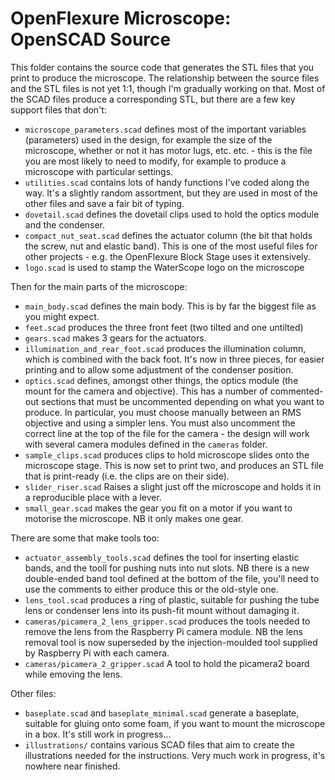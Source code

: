 ﻿OpenFlexure Microscope: OpenSCAD Source
=======================================

This folder contains the source code that generates the STL files that you print to produce the microscope.  The relationship between the source files and the STL files is not yet 1:1, though I'm gradually working on that.  Most of the SCAD files produce a corresponding STL, but there are a few key support files that don't:

* ``microscope_parameters.scad`` defines most of the important variables (parameters) used in the design, for example the size of the microscope, whether or not it has motor lugs, etc. etc. - this is the file you are most likely to need to modify, for example to produce a microscope with particular settings.
* ``utilities.scad`` contains lots of handy functions I've coded along the way.  It's a slightly random assortment, but they are used in most of the other files and save a fair bit of typing.
* ``dovetail.scad`` defines the dovetail clips used to hold the optics module and the condenser.
* ``compact_nut_seat.scad`` defines the actuator column (the bit that holds the screw, nut and elastic band).  This is one of the most useful files for other projects - e.g. the OpenFlexure Block Stage uses it extensively.
* ``logo.scad`` is used to stamp the WaterScope logo on the microscope

Then for the main parts of the microscope:
* ``main_body.scad`` defines the main body.  This is by far the biggest file as you might expect.
* ``feet.scad`` produces the three front feet (two tilted and one untilted)
* ``gears.scad`` makes 3 gears for the actuators.
* ``illumination_and_rear_foot.scad`` produces the illumination column, which is combined with the back foot.  It's now in three pieces, for easier printing and to allow some adjustment of the condenser position.
* ``optics.scad`` defines, amongst other things, the optics module (the mount for the camera and objective).  This has a number of commented-out sections that must be uncommented depending on what you want to produce.  In particular, you must choose manually between an RMS objective and using a simpler lens.  You must also uncomment the correct line at the top of the file for the camera - the design will work with several camera modules defined in the ``cameras`` folder.
* ``sample_clips.scad`` produces clips to hold microscope slides onto the microscope stage.  This is now set to print two, and produces an STL file that is print-ready (i.e. the clips are on their side).
* ``slider_riser.scad`` Raises a slight just off the microscope and holds it in a reproducible place with a lever.
* ``small_gear.scad`` makes the gear you fit on a motor if you want to motorise the microscope.  NB it only makes one gear.

There are some that make tools too:
* ``actuator_assembly_tools.scad`` defines the tool for inserting elastic bands, and the tooll for pushing nuts into nut slots.  NB there is a new double-ended band tool defined at the bottom of the file, you'll need to use the comments to either produce this or the old-style one.
* ``lens_tool.scad`` produces a ring of plastic, suitable for pushing the tube lens or condenser lens into its push-fit mount without damaging it.
* ``cameras/picamera_2_lens_gripper.scad`` produces the tools needed to remove the lens from the Raspberry Pi camera module.  NB the lens removal tool is now superseded by the injection-moulded tool supplied by Raspberry Pi with each camera.
* ``cameras/picamera_2_gripper.scad`` A tool to hold the picamera2 board while emoving the lens.

Other files:
* ``baseplate.scad`` and ``baseplate_minimal.scad`` generate a baseplate, suitable for gluing onto some foam, if you want to mount the microscope in a box.  It's still work in progress...
* ``illustrations/`` contains various SCAD files that aim to create the illustrations needed for the instructions.  Very much work in progress, it's nowhere near finished.